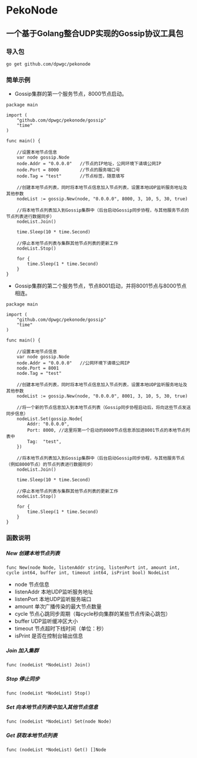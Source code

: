 # PekoNode

## 一个基于Golang整合UDP实现的Gossip协议工具包

### 导入包
```
go get github.com/dpwgc/pekonode
```

### 简单示例
* Gossip集群的第一个服务节点，8000节点启动。
```
package main

import (
	"github.com/dpwgc/pekonode/gossip"
	"time"
)

func main() {

	//设置本地节点信息
	var node gossip.Node
	node.Addr = "0.0.0.0"   //节点的IP地址，公网环境下请填公网IP
	node.Port = 8000        //节点的服务端口号
	node.Tag = "test"       //节点标签，随意填写

	//创建本地节点列表，同时将本地节点信息加入节点列表，设置本地UDP监听服务地址及其他参数
	nodeList := gossip.New(node, "0.0.0.0", 8000, 3, 10, 5, 30, true)

	//将本地节点列表加入到Gossip集群中（后台启动Gossip同步协程，与其他服务节点的节点列表进行数据同步）
	nodeList.Join()
	
	time.Sleep(10 * time.Second)

	//停止本地节点列表与集群其他节点列表的更新工作
	nodeList.Stop()
	
	for {
		time.Sleep(1 * time.Second)
	}
}
```
* Gossip集群的第二个服务节点，节点8001启动，并将8001节点与8000节点相连。
```
package main

import (
	"github.com/dpwgc/pekonode/gossip"
	"time"
)

func main() {

	//设置本地节点信息
	var node gossip.Node
	node.Addr = "0.0.0.0"   //公网环境下请填公网IP
	node.Port = 8001
	node.Tag = "test"

	//创建本地节点列表，同时将本地节点信息加入节点列表，设置本地UDP监听服务地址及其他参数
	nodeList := gossip.New(node, "0.0.0.0", 8001, 3, 10, 5, 30, true)

	//将一个新的节点信息加入到本地节点列表（Gossip同步协程启动后，将向这些节点发送同步信息）
	nodeList.Set(gossip.Node{
		Addr: "0.0.0.0",
		Port: 8000, //这里将第一个启动的8000节点信息添加进8001节点的本地节点列表中
		Tag:  "test",
	})

	//将本地节点列表加入到Gossip集群中（后台启动Gossip同步协程，与其他服务节点（例如8000节点）的节点列表进行数据同步）
	nodeList.Join()
	
	time.Sleep(10 * time.Second)

	//停止本地节点列表与集群其他节点列表的更新工作
	nodeList.Stop()
	
	for {
		time.Sleep(1 * time.Second)
	}
}
```

### 函数说明
##### New 创建本地节点列表
```
func New(node Node, listenAddr string, listenPort int, amount int, cycle int64, buffer int, timeout int64, isPrint bool) NodeList 
```
* node 节点信息
* listenAddr 本地UDP监听服务地址
* listenPort 本地UDP监听服务端口
* amount 单次广播传染的最大节点数量
* cycle 节点心跳同步周期（每cycle秒向集群的某些节点传染心跳包）
* buffer UDP监听缓冲区大小
* timeout 节点超时下线时间（单位：秒）
* isPrint 是否在控制台输出信息

##### Join 加入集群
```
func (nodeList *NodeList) Join() 
```

##### Stop 停止同步
```
func (nodeList *NodeList) Stop() 
```

##### Set 向本地节点列表中加入其他节点信息
```
func (nodeList *NodeList) Set(node Node) 
```

##### Get 获取本地节点列表
```
func (nodeList *NodeList) Get() []Node 
```
